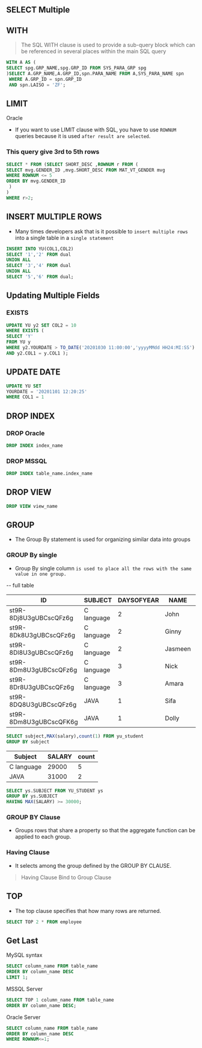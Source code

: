 ## SELECT Multiple

## WITH

> The SQL WITH clause is used to provide a sub-query block which can be referenced in several places within the main SQL query

```sql
WITH A AS (
SELECT spg.GRP_NAME,spg.GRP_ID FROM SYS_PARA_GRP spg
)SELECT A.GRP_NAME,A.GRP_ID,spn.PARA_NAME FROM A,SYS_PARA_NAME spn
 WHERE A.GRP_ID = spn.GRP_ID
 AND spn.LAISO = 'ZF';
```

## LIMIT

Oracle

- If you want to use LIMIT clause with SQL, you have to use `ROWNUM` queries because it is used `after result are selected`.

### This query give 3rd to 5th rows

```sql
SELECT * FROM (SELECT SHORT_DESC ,ROWNUM r FROM (
SELECT mvg.GENDER_ID ,mvg.SHORT_DESC FROM MAT_VT_GENDER mvg
WHERE ROWNUM <= 5
ORDER BY mvg.GENDER_ID
 )
)
WHERE r>2;
```

## INSERT MULTIPLE ROWS

- Many times developers ask that is it possible to `insert multiple rows` into a single table in a `single statement`

```sql
INSERT INTO YU(COL1,COL2)
SELECT '1','2' FROM dual
UNION ALL
SELECT '3','4' FROM dual
UNION ALL
SELECT '5','6' FROM dual;
```

## Updating Multiple Fields

### EXISTS

```sql
UPDATE YU y2 SET COL2 = 10
WHERE EXISTS (
SELECT 'Y'
FROM YU y
WHERE y2.YOURDATE > TO_DATE('20201030 11:00:00','yyyyMMdd HH24:MI:SS')
AND y2.COL1 = y.COL1 );
```

## UPDATE DATE

```sql
UPDATE YU SET
YOURDATE = '20201101 12:20:25'
WHERE COL1 = 1
```

## DROP INDEX

### DROP Oracle

```sql
DROP INDEX index_name
```

### DROP MSSQL

```sql
DROP INDEX table_name.index_name
```

## DROP VIEW

```sql
DROP VIEW view_name
```

## GROUP

- The Group By statement is used for organizing similar data into groups

### GROUP By single

- Group By single column `is used to place all the rows with the same value in one group.`
  
-- full table

| ID                     | SUBJECT    | DAYSOFYEAR | NAME    | SALARY |
| ---------------------- | ---------- | ---------- | ------- | ------ |
| st9R-8Dj8U3gUBCscQFz6g | C language | 2          | John    | 25000  |
| st9R-8Dk8U3gUBCscQFz6g | C language | 2          | Ginny   | 28000  |
| st9R-8Dl8U3gUBCscQFz6g | C language | 2          | Jasmeen | 26000  |
| st9R-8Dm8U3gUBCscQFz6g | C language | 3          | Nick    | 27000  |
| st9R-8Dr8U3gUBCscQFz6g | C language | 3          | Amara   | 29000  |
| st9R-8DQ8U3gUBCscQFz6g | JAVA       | 1          | Sifa    | 31000  |
| st9R-8Dm8U3gUBCscQFK6g | JAVA       | 1          | Dolly   | 30000  |

```sql
SELECT subject,MAX(salary),count(1) FROM yu_student
GROUP BY subject
```

| Subject    | SALARY | count |
| ---------- | ------ | ----- |
| C language | 29000  | 5     |
| JAVA       | 31000  | 2     |

```sql
SELECT ys.SUBJECT FROM YU_STUDENT ys
GROUP BY ys.SUBJECT
HAVING MAX(SALARY) >= 30000;
```

### GROUP BY Clause 
- Groups rows that share a property so that the aggregate function can be applied to each group.

### Having Clause
- It selects among the group defined by the GROUP BY CLAUSE.

> Having Clause Bind to Group Clause

## TOP 
- The top clause specifies that how many rows are returned.

```sql
SELECT TOP 2 * FROM employee  
```

## Get Last

MySQL syntax

```sql
SELECT column_name FROM table_name  
ORDER BY column_name DESC  
LIMIT 1;  
```
MSSQL Server

```sql
SELECT TOP 1 column_name FROM table_name  
ORDER BY column_name DESC;  
```

Oracle Server

```sql
SELECT column_name FROM table_name   
ORDER BY column_name DESC
WHERE ROWNUM<=1;
```

